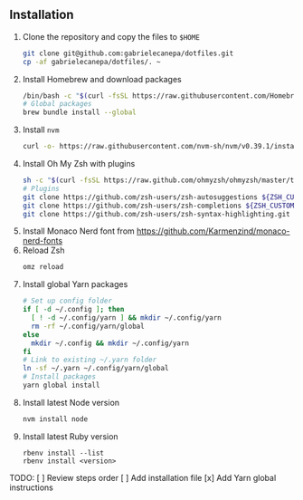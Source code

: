 ## Installation

1. Clone the repository and copy the files to `$HOME`
   ```sh
   git clone git@github.com:gabrielecanepa/dotfiles.git
   cp -af gabrielecanepa/dotfiles/. ~
   ```
2. Install Homebrew and download packages
   ```sh
   /bin/bash -c "$(curl -fsSL https://raw.githubusercontent.com/Homebrew/install/HEAD/install.sh)"
   # Global packages
   brew bundle install --global
   ```
3. Install `nvm`
   ```sh
   curl -o- https://raw.githubusercontent.com/nvm-sh/nvm/v0.39.1/install.sh | bash
   ```
4. Install Oh My Zsh with plugins
   ```sh
   sh -c "$(curl -fsSL https://raw.github.com/ohmyzsh/ohmyzsh/master/tools/install.sh)"
   # Plugins
   git clone https://github.com/zsh-users/zsh-autosuggestions ${ZSH_CUSTOM:-~/.oh-my-zsh/custom}/plugins/zsh-autosuggestions
   git clone https://github.com/zsh-users/zsh-completions ${ZSH_CUSTOM:=~/.oh-my-zsh/custom}/plugins/zsh-completions
   git clone https://github.com/zsh-users/zsh-syntax-highlighting.git ${ZSH_CUSTOM:-~/.oh-my-zsh/custom}/plugins/zsh-syntax-highlighting
   ```
5. Install Monaco Nerd font from https://github.com/Karmenzind/monaco-nerd-fonts
6. Reload Zsh
   ```sh
   omz reload
   ```
7. Install global Yarn packages
   ```sh
   # Set up config folder
   if [ -d ~/.config ]; then
     [ ! -d ~/.config/yarn ] && mkdir ~/.config/yarn
     rm -rf ~/.config/yarn/global
   else
     mkdir ~/.config && mkdir ~/.config/yarn
   fi
   # Link to existing ~/.yarn folder
   ln -sf ~/.yarn ~/.config/yarn/global
   # Install packages
   yarn global install
   ```
8. Install latest Node version
   ```sh
   nvm install node
   ```
9. Install latest Ruby version
   ```
   rbenv install --list
   rbenv install <version>
   ```

TODO:
[ ] Review steps order
[ ] Add installation file
[x] Add Yarn global instructions
